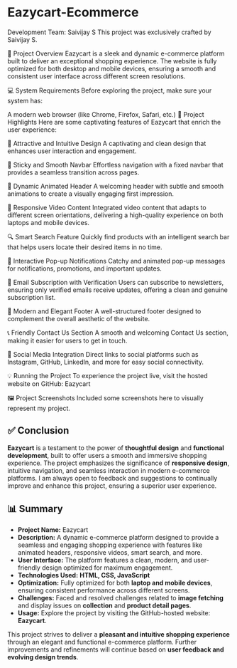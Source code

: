 # Eazycart-Ecommerce

Development Team: Saivijay S
This project was exclusively crafted by Saivijay S.

📜 Project Overview
Eazycart is a sleek and dynamic e-commerce platform built to deliver an exceptional shopping experience. The website is fully optimized for both desktop and mobile devices, ensuring a smooth and consistent user interface across different screen resolutions.

💻 System Requirements
Before exploring the project, make sure your system has:

A modern web browser (like Chrome, Firefox, Safari, etc.)
🚀 Project Highlights
Here are some captivating features of Eazycart that enrich the user experience:

🎨 Attractive and Intuitive Design
A captivating and clean design that enhances user interaction and engagement.

📍 Sticky and Smooth Navbar
Effortless navigation with a fixed navbar that provides a seamless transition across pages.

💫 Dynamic Animated Header
A welcoming header with subtle and smooth animations to create a visually engaging first impression.

🎥 Responsive Video Content
Integrated video content that adapts to different screen orientations, delivering a high-quality experience on both laptops and mobile devices.

🔍 Smart Search Feature
Quickly find products with an intelligent search bar that helps users locate their desired items in no time.

💌 Interactive Pop-up Notifications
Catchy and animated pop-up messages for notifications, promotions, and important updates.

📧 Email Subscription with Verification
Users can subscribe to newsletters, ensuring only verified emails receive updates, offering a clean and genuine subscription list.

🦶 Modern and Elegant Footer
A well-structured footer designed to complement the overall aesthetic of the website.

📞 Friendly Contact Us Section
A smooth and welcoming Contact Us section, making it easier for users to get in touch.

🔗 Social Media Integration
Direct links to social platforms such as Instagram, GitHub, LinkedIn, and more for easy social connectivity.

💡 Running the Project
To experience the project live, visit the hosted website on GitHub: Eazycart

🖼️ Project Screenshots
Included some screenshots here to visually represent my project.



## ✅ Conclusion  
**Eazycart** is a testament to the power of **thoughtful design** and **functional development**, built to offer users a smooth and immersive shopping experience. The project emphasizes the significance of **responsive design**, intuitive navigation, and seamless interaction in modern e-commerce platforms. I am always open to feedback and suggestions to continually improve and enhance this project, ensuring a superior user experience.  

## 📊 Summary  
- **Project Name:** Eazycart  
- **Description:** A dynamic e-commerce platform designed to provide a seamless and engaging shopping experience with features like animated headers, responsive videos, smart search, and more.  
- **User Interface:** The platform features a clean, modern, and user-friendly design optimized for maximum engagement.  
- **Technologies Used:** **HTML, CSS, JavaScript**  
- **Optimization:** Fully optimized for both **laptop and mobile devices**, ensuring consistent performance across different screens.  
- **Challenges:** Faced and resolved challenges related to **image fetching** and display issues on **collection** and **product detail pages**.  
- **Usage:** Explore the project by visiting the GitHub-hosted website: **Eazycart**.  

This project strives to deliver a **pleasant and intuitive shopping experience** through an elegant and functional e-commerce platform. Further improvements and refinements will continue based on **user feedback and evolving design trends**.


